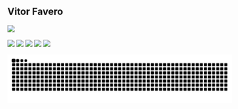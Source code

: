 ## Vitor Favero
 <div>
  <a href="https://github.com/VitorFaver0>
  <img height="180em" src="https://github-readme-stats.vercel.app/api?username=Endriw-Ventura&show_icons=true&theme=ocean_dark&include_all_commits=true&count_private=true"/>
  <img height="180em" src="https://github-readme-stats.vercel.app/api/top-langs/?username=Endriw-Ventura&layout=compact&langs_count=7&theme=ocean_dark"/>
</div>

  <a href="https://www.youtube.com/channel/UCUr1byZFMO3ekhg2v0S6TkA" target="_blank"><img src="https://img.shields.io/badge/YouTube-FF0000?style=for-the-badge&logo=youtube&logoColor=white" target="_blank"></a>
  <a href="https://www.instagram.com/vitofav" target="_blank"><img src="https://img.shields.io/badge/-Instagram-%23E4405F?style=for-the-badge&logo=instagram&logoColor=white" target="_blank"></a>
 	<a href="https://www.twitch.tv/vmexgames" target="_blank"><img src="https://img.shields.io/badge/Twitch-9146FF?style=for-the-badge&logo=twitch&logoColor=white" target="_blank"></a>
  <a href = "mailto:vitorgfavero@gmail.com"><img src="https://img.shields.io/badge/-Gmail-%23333?style=for-the-badge&logo=gmail&logoColor=white" target="_blank"></a>
  <a href="https://www.linkedin.com/in/vitor-favero-67150b189" target="_blank"><img src="https://img.shields.io/badge/-LinkedIn-%230077B5?style=for-the-badge&logo=linkedin&logoColor=white" target="_blank"></a> 
 
  ![Snake animation](https://github.com/Endriw-Ventura/Endriw-Ventura/blob/output/github-contribution-grid-snake.svg)
 
</div>
